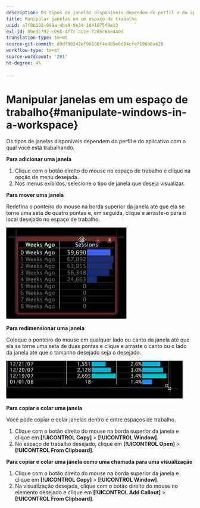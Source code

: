 ```yaml
---
description: Os tipos de janelas disponíveis dependem do perfil e do aplicativo com o qual você está trabalhando.
title: Manipular janelas em um espaço de trabalho
uuid: a7f9b132-999a-4ba8-9e34-1d41075f9e13
exl-id: 0bedc792-c05b-4f7c-ac1e-f2d5c66e440d
translation-type: tm+mt
source-git-commit: d9df90242ef96188f4e4b5e6d04cfef196b0a628
workflow-type: tm+mt
source-wordcount: '201'
ht-degree: 4%

---
```


# Manipular janelas em um espaço de trabalho{#manipulate-windows-in-a-workspace}

Os tipos de janelas disponíveis dependem do perfil e do aplicativo com o qual você está trabalhando.

**Para adicionar uma janela**

1. Clique com o botão direito do mouse no espaço de trabalho e clique na opção de menu desejada.
1. Nos menus exibidos, selecione o tipo de janela que deseja visualizar.

**Para mover uma janela**

Redefina o ponteiro do mouse na borda superior da janela até que ela se torne uma seta de quatro pontas e, em seguida, clique e arraste-o para o local desejado no espaço de trabalho.

![](assets/vis_moving.png)

**Para redimensionar uma janela**

Coloque o ponteiro do mouse em qualquer lado ou canto da janela até que ela se torne uma seta de duas pontas e clique e arraste o canto ou o lado da janela até que o tamanho desejado seja o desejado.

![](assets/vis_resize.png)

**Para copiar e colar uma janela**

Você pode copiar e colar janelas dentro e entre espaços de trabalho.

1. Clique com o botão direito do mouse na borda superior da janela e clique em **[!UICONTROL Copy]** > **[!UICONTROL Window]**.
1. No espaço de trabalho desejado, clique em **[!UICONTROL Open]** > **[!UICONTROL From Clipboard]**.

**Para copiar e colar uma janela como uma chamada para uma visualização**

1. Clique com o botão direito do mouse na borda superior da janela e clique em **[!UICONTROL Copy]** > **[!UICONTROL Window]**.
1. Na visualização desejada, clique com o botão direito do mouse no elemento desejado e clique em **[!UICONTROL Add Callout]** > **[!UICONTROL From Clipboard]**.
